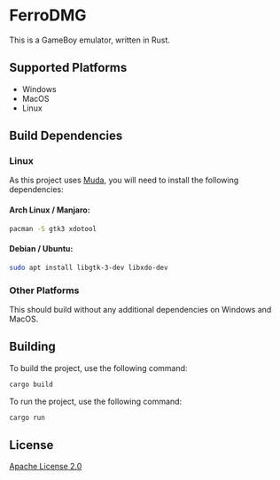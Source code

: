# FerroDMG

This is a GameBoy emulator, written in Rust.

## Supported Platforms

- Windows
- MacOS
- Linux

## Build Dependencies

### Linux

As this project uses [Muda](https://github.com/tauri-apps/muda), you will need to install the following dependencies:

#### Arch Linux / Manjaro:

```bash
pacman -S gtk3 xdotool
```

#### Debian / Ubuntu:

```bash
sudo apt install libgtk-3-dev libxdo-dev
```

### Other Platforms

This should build without any additional dependencies on Windows and MacOS.

## Building

To build the project, use the following command:

```bash
cargo build
```

To run the project, use the following command:

```bash
cargo run
```

## License

[Apache License 2.0](./LICENSE)
